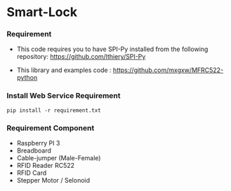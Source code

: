 # Smart-Lock

### Requirement

- This code requires you to have SPI-Py installed from the following repository: https://github.com/lthiery/SPI-Py

- This library and examples code : https://github.com/mxgxw/MFRC522-python

### Install Web Service Requirement

``` pip
pip install -r requirement.txt
```

### Requirement Component 
  - Raspberry PI 3 
  - Breadboard
  - Cable-jumper (Male-Female)
  - RFID Reader RC522
  - RFID Card
  - Stepper Motor / Selonoid

  